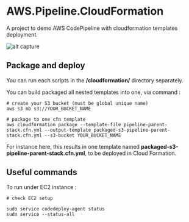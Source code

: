 # AWS.Pipeline.CloudFormation

A project to demo AWS CodePipeline with cloudformation templates deployment.

![alt capture](https://github.com/danmgs/AWS.Pipeline.CloudFormation/blob/master/img/Code_Pipeline_Diagram.svg)

## Package and deploy

You can run each scripts in the **/cloudformation/** directory separately.

You can build packaged all nested templates into one, via command :

```
# create your S3 bucket (must be global unique name)
aws s3 mb s3://YOUR_BUCKET_NAME

# package to one cfn template
aws cloudformation package --template-file pipeline-parent-stack.cfn.yml --output-template packaged-s3-pipeline-parent-stack.cfn.yml --s3-bucket YOUR_BUCKET_NAME
```

For instance here, this results in one template named **packaged-s3-pipeline-parent-stack.cfn.yml**, to be deployed in Cloud Formation.

## Useful commands

To run under EC2 instance :

```
# check EC2 setup

sudo service codedeploy-agent status
sudo service --status-all
```

